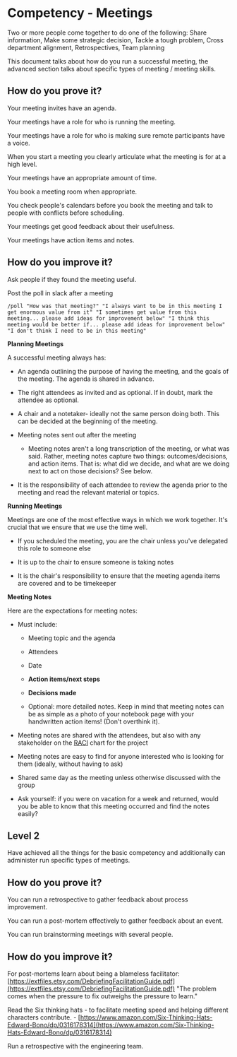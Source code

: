 # Competency - Meetings

Two or more people come together to do one of the following: 
Share information, Make some strategic decision, Tackle a tough problem, Cross department alignment, Retrospectives, Team planning

This document talks about how do you run a successful meeting, the advanced section talks about specific types of meeting / meeting skills.

## How do you prove it?

Your meeting invites have an agenda.

Your meetings have a role for who is running the meeting.  

Your meetings have a role for who is making sure remote participants have a voice.

When you start a meeting you clearly articulate what the meeting is for at a high level.

Your meetings have an appropriate amount of time.

You book a meeting room when appropriate.

You check people's calendars before you book the meeting and talk to people with conflicts before scheduling.

Your meetings get good feedback about their usefulness.

Your meetings have action items and notes.

## How do you improve it?

Ask people if they found the meeting useful.  

Post the poll in slack after a meeting 

```
/poll "How was that meeting?" "I always want to be in this meeting I get enormous value from it" "I sometimes get value from this meeting... please add ideas for improvement below" "I think this meeting would be better if... please add ideas for improvement below" "I don't think I need to be in this meeting"
```

**Planning Meetings**

A successful meeting always has:

* An agenda outlining the purpose of having the meeting, and the goals of the meeting. The agenda is shared in advance. 

* The right attendees as invited and as optional. If in doubt, mark the attendee as optional.

* A chair and a notetaker- ideally not the same person doing both. This can be decided at the beginning of the meeting.

* Meeting notes sent out after the meeting

    * Meeting notes aren't a long transcription of the meeting, or what was said. Rather, meeting notes capture two things: outcomes/decisions, and action items. That is: what did we decide, and what are we doing next to act on those decisions? See below.

* It is the responsibility of each attendee to review the agenda prior to the meeting and read the relevant material or topics. 

**Running Meetings**

Meetings are one of the most effective ways in which we work together. It's crucial that we ensure that we use the time well. 

* If you scheduled the meeting, you are the chair unless you've delegated this role to someone else

* It is up to the chair to ensure someone is taking notes

* It is the chair's responsibility to ensure that the meeting agenda items are covered and to be timekeeper

**Meeting Notes**

Here are the expectations for meeting notes:

* Must include:

    * Meeting topic and the agenda

    * Attendees

    * Date

    * **Action items/next steps**

    * **Decisions made**

    * Optional: more detailed notes. Keep in mind that meeting notes can be as simple as a photo of your notebook page with your handwritten action items! (Don't overthink it). 

* Meeting notes are shared with the attendees, but also with any stakeholder on the [RACI](https://drive.google.com/open?id=1-rUFy-EBIfUtu76PEB6DZavOsu3VZYxj) chart for the project

* Meeting notes are easy to find for anyone interested who is looking for them (ideally, without having to ask)

* Shared same day as the meeting unless otherwise discussed with the group

* Ask yourself: if you were on vacation for a week and returned, would you be able to know that this meeting occurred and find the notes easily? 


## Level 2

Have achieved all the things for the basic competency and additionally can administer run specific types of meetings.

## How do you prove it?

You can run a retrospective to gather feedback about process improvement.

You can run a post-mortem effectively to gather feedback about an event.

You can run brainstorming meetings with several people.

## How do you improve it?

For post-mortems learn about being a blameless facilitator: [https://extfiles.etsy.com/DebriefingFacilitationGuide.pdf](https://extfiles.etsy.com/DebriefingFacilitationGuide.pdf) "The problem comes when the pressure to fix outweighs the pressure to learn."

Read the Six thinking hats - to facilitate meeting speed and helping different characters contribute. - [https://www.amazon.com/Six-Thinking-Hats-Edward-Bono/dp/0316178314](https://www.amazon.com/Six-Thinking-Hats-Edward-Bono/dp/0316178314)

Run a retrospective with the engineering team.
